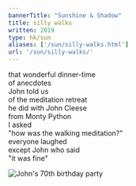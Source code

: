 ```yaml
---
bannerTitle: "Sunshine & Shadow" 
title: silly walks 
written: 2019
type: hk/sun
aliases: ['/sun/silly-walks.html']
url: '/sun/silly-walks/'
---
```


that wonderful dinner-time  
of anecdotes  
John told us  
of the meditation retreat  
he did with John Cleese  
from Monty Python  
I asked  
"how was the walking meditation?"  
everyone laughed  
except John who said  
"it was fine"

![John's 70th birthday party](/images/chan/h-jc-birthday-party.jpg "John's 70th birthday party")
